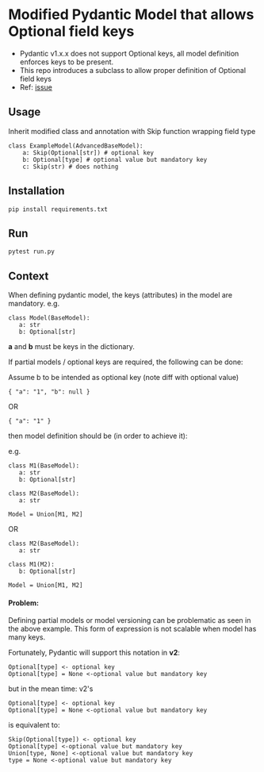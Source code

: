 # Modified Pydantic Model that allows Optional field keys

- Pydantic v1.x.x does not support Optional keys, all model definition enforces keys to be present.
- This repo introduces a subclass to allow proper definition of Optional field keys
- Ref: [issue](https://github.com/samuelcolvin/pydantic/issues/1223)


## Usage
Inherit modified class and annotation with Skip function wrapping field type
```
class ExampleModel(AdvancedBaseModel):
    a: Skip(Optional[str]) # optional key
    b: Optional[type] # optional value but mandatory key
    c: Skip(str) # does nothing
```

## Installation
`pip install requirements.txt`

## Run
`pytest run.py`

## Context
When defining pydantic model, the keys (attributes) in the model are mandatory.
e.g.
```
class Model(BaseModel):
   a: str
   b: Optional[str]
```
__a__ and __b__ must be keys in the dictionary.

If partial models / optional keys are required, the following can be done:

Assume b to be intended as optional key (note diff with optional value)

`{ "a": "1", "b": null } `

OR

`{ "a": "1" }`

then model definition should be (in order to achieve it):

e.g.
```
class M1(BaseModel):
   a: str
   b: Optional[str]

class M2(BaseModel):
   a: str

Model = Union[M1, M2]
```
OR
```
class M2(BaseModel):
   a: str

class M1(M2):
   b: Optional[str]

Model = Union[M1, M2]
```
#### Problem:
Defining partial models or model versioning can be problematic as seen in the above example.
This form of expression is not scalable when model has many keys.


Fortunately, Pydantic will support this notation in __v2__:
```
Optional[type] <- optional key
Optional[type] = None <-optional value but mandatory key
```
but in the mean time: v2's
```
Optional[type] <- optional key
Optional[type] = None <-optional value but mandatory key
```
is equivalent to:
```
Skip(Optional[type]) <- optional key
Optional[type] <-optional value but mandatory key
Union[type, None] <-optional value but mandatory key
type = None <-optional value but mandatory key
```
